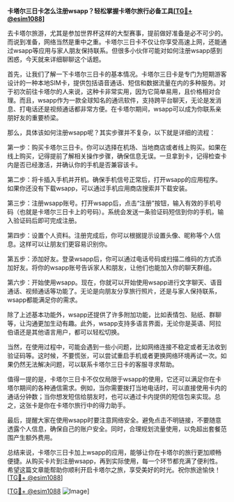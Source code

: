 **卡塔尔三日卡怎么注册wsapp？轻松掌握卡塔尔旅行必备工具[[TG💪+ @esim1088](https://t.me/s/esim1088)]**

去卡塔尔旅游，尤其是参加世界杯这样的大型赛事，提前做好准备是必不可少的。而说到准备，网络当然是重中之重。卡塔尔三日卡不仅让你享受高速上网，还能通过wsapp等应用与家人朋友保持联系。但很多小伙伴可能对如何注册wsapp感到困惑，今天就来详细聊聊这个话题。

首先，让我们了解一下卡塔尔三日卡的基本情况。卡塔尔三日卡是专门为短期游客设计的一种本地SIM卡，提供包括语音通话、短信和数据流量在内的多种服务。对于初次前往卡塔尔的人来说，这种卡非常实用，因为它简单易用，且价格相对合理。而且，wsapp作为一款全球知名的通讯软件，支持跨平台聊天，无论是发消息、打电话还是视频通话都非常方便。在卡塔尔期间，wsapp可以成为你联系亲朋好友的重要桥梁。

那么，具体该如何注册wsapp呢？其实步骤并不复杂，以下就是详细的流程：

第一步：购买卡塔尔三日卡。你可以选择在机场、当地商店或者线上购买。如果在线上购买，记得提前了解相关操作步骤，确保信息无误。一旦拿到卡，记得检查卡内是否已经激活，并确认你的手机是否兼容该卡。

第二步：将卡插入手机并开机。确保手机信号正常后，打开wsapp的应用程序。如果你还没有下载wsapp，可以通过手机应用商店搜索并下载安装。

第三步：注册wsapp账号。打开wsapp后，点击“注册”按钮，输入有效的手机号码（也就是卡塔尔三日卡上的号码）。系统会发送一条验证码短信到你的手机，输入验证码后即可完成注册。

第四步：设置个人资料。注册完成后，你可以根据提示设置头像、昵称等个人信息。这样可以让朋友们更容易识别你。

第五步：添加好友。登录wsapp后，你可以通过电话号码或扫描二维码的方式添加好友。将你的wsapp账号告诉家人和朋友，让他们也能加入你的聊天群组。

第六步：开始使用wsapp。现在，你就可以开始使用wsapp进行文字聊天、语音通话、视频通话等功能了。无论是向朋友分享旅行照片，还是与家人保持联系，wsapp都能满足你的需求。

除了上述基本功能外，wsapp还提供了许多附加功能，比如表情包、贴纸、群聊等，让沟通更加生动有趣。此外，wsapp支持多语言界面，无论你是英语、阿拉伯语还是其他语言用户，都可以轻松切换。

当然，在使用过程中，可能会遇到一些小问题，比如网络连接不稳定或者无法收到验证码等。这时候，不要慌张，可以尝试重启手机或者更换网络环境再试一次。如果仍然无法解决问题，可以联系卡塔尔三日卡的客服寻求帮助。

值得一提的是，卡塔尔三日卡不仅仅局限于wsapp的使用，它还可以满足你在卡塔尔期间的各种通信需求。例如，当你需要拨打当地电话时，可以直接使用卡内的通话分钟数；当你想发短信给朋友时，也可以通过卡内提供的短信包来实现。总之，这张卡是你在卡塔尔旅行中的得力助手。

最后，提醒大家在使用wsapp时要注意网络安全。避免点击不明链接，不要随意透露个人信息，确保自己的账户安全。同时，合理规划流量使用，以免超出套餐范围产生额外费用。

总结来说，卡塔尔三日卡加上wsapp的应用，能够让你在卡塔尔的旅行更加顺畅便捷。从购买卡片到注册wsapp，再到实际使用，每一个环节都充满了便利性。希望这篇文章能帮助你顺利开启卡塔尔之旅，享受美好的时光。祝你旅途愉快！[[TG💪+ @esim1088](https://t.me/s/esim1088)]

[[TG💪+ @esim1088](https://t.me/s/esim1088) ![Image](https://i.postimg.cc/4NQfJmqS/Snipaste-2025-05-13-00-14-12.png)]